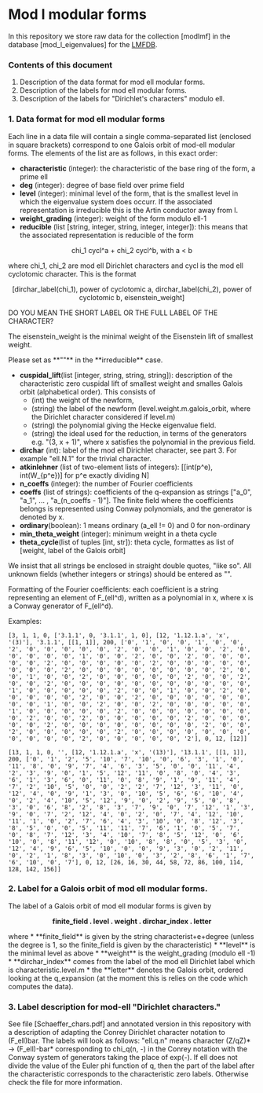 # Mod l modular forms

In this repository we store raw data for the collection [modlmf] in the database [mod_l_eigenvalues] for the [LMFDB](https://github.com/LMFDB/lmfdb).


### Contents of this document
1. Description of the data format for mod ell modular forms. 
2. Description of the labels for mod ell modular forms.
3. Description of the labels for "Dirichlet's characters" modulo ell. 

### 1. Data format for mod ell modular forms

Each line in a data file will contain a single comma-separated list (enclosed in square brackets) correspond to one Galois orbit of mod-ell modular forms. The elements of the list are as follows, in this exact order:

* **characteristic** (integer): the characteristic of the base ring of the form, a prime ell
* **deg** (integer): degree of base field over prime field
* **level** (integer): minimal level of the form, that is the smallest level in which the eigenvalue system does occurr. If the associated representation is irreducible this is the Artin conductor away from l.
* **weight_grading** (integer): weight of the form modulo ell-1
* **reducible** (list [string, integer, string, integer, integer]): this means that the associated representation is reducible of the form 
<p align="center">
chi_1 cycl^a + chi_2 cycl^b,                  with a < b
</p>
where chi_1, chi_2 are mod ell Dirichlet characters and cycl is the mod ell cyclotomic character. This is the format
<p align="center">
[dirchar_label(chi_1), power of cyclotomic a, dirchar_label(chi_2), power of cyclotomic b, eisenstein_weight] 
</p>
DO YOU MEAN THE SHORT LABEL OR THE FULL LABEL OF THE CHARACTER? 
</p>
The eisenstein_weight is the minimal weight of the Eisenstein lift of smallest weight.
</p>
Please set as **""** in the **irreducible** case.

* **cuspidal_lift**(list [integer, string, string, string]): description of the characteristic zero cuspidal lift of smallest weight and smalles Galois orbit (alphabetical order). This consists of 
    * (int) the weight of the newform, 
    * (string) the label of the newform (level.weight.m.galois_orbit, where the Dirichlet character considered if level.m)
    * (string) the polynomial giving the Hecke eigenvalue field.
    * (string) the ideal used for the reduction, in terms of the generators e.g. "(3, x + 1)", where x satisfies the polynomial in the previous field. 
* **dirchar** (int): label of the mod ell Dirichlet character, see part 3. For example "ell.N.1" for the trivial character. 
* **atkinlehner** (list of two-element lists of integers): [[int(p^e), int(W_{p^e})] for p^e exactly dividing N] 
* **n_coeffs** (integer): the number of Fourier coefficients
* **coeffs** (list of strings): coefficients of the q-expansion as strings ["a_0", "a_1", ... , "a_(n_coeffs - 1)"]. The finite field where the coefficients belongs is represented using Conway polynomials, and the generator is denoted by x.
* **ordinary**(boolean): 1 means ordinary (a_ell != 0) and 0 for non-ordinary
* **min_theta_weight** (integer): minimum weight in a theta cycle
* **theta_cycle**(list of tuples [int, str]): theta cycle, formattes as list of [weight, label of the Galois orbit]

We insist that all strings be enclosed in straight double quotes, "like so". 
All unknown fields (whether integers or strings) should be entered as "".

Formatting of the Fourier coefficients: each coefficient is a string representing an element of F_(ell^d), written as a polynomial in x, where x is a Conway generator of F_(ell^d).

Examples:  
```
[3, 1, 1, 0, ['3.1.1', 0, '3.1.1', 1, 0], [12, '1.12.1.a', 'x', '(3)'], '3.1.1', [[1, 1]], 200, ['0', '1', '0', '0', '1', '0', '0', '2', '0', '0', '0', '0', '0', '2', '0', '0', '1', '0', '0', '2', '0', '0', '0', '0', '0', '1', '0', '0', '2', '0', '0', '2', '0', '0', '0', '0', '0', '2', '0', '0', '0', '0', '0', '2', '0', '0', '0', '0', '0', '0', '0', '0', '2', '0', '0', '0', '0', '0', '0', '0', '0', '2', '0', '0', '1', '0', '0', '2', '0', '0', '0', '0', '0', '2', '0', '0', '2', '0', '0', '2', '0', '0', '0', '0', '0', '0', '0', '0', '0', '0', '0', '1', '0', '0', '0', '0', '0', '2', '0', '0', '1', '0', '0', '2', '0', '0', '0', '0', '0', '2', '0', '0', '2', '0', '0', '0', '0', '0', '0', '0', '0', '1', '0', '0', '2', '0', '0', '2', '0', '0', '0', '0', '0', '1', '0', '0', '0', '0', '0', '2', '0', '0', '0', '0', '0', '0', '0', '0', '2', '0', '0', '2', '0', '0', '0', '0', '0', '2', '0', '0', '0', '0', '0', '2', '0', '0', '0', '0', '0', '0', '0', '0', '2', '0', '0', '2', '0', '0', '0', '0', '0', '2', '0', '0', '0', '0', '0', '0', '0', '0', '0', '0', '0', '2', '0', '0', '0', '0', '0', '2'], 0, 12, [12]]

[13, 1, 1, 0, '', [12, '1.12.1.a', 'x', '(13)'], '13.1.1', [[1, 1]], 200, ['0', '1', '2', '5', '10', '7', '10', '0', '6', '3', '1', '0', '11', '8', '0', '9', '7', '4', '6', '3', '5', '0', '0', '11', '4', '2', '3', '9', '0', '1', '5', '12', '11', '0', '8', '0', '4', '3', '6', '1', '3', '6', '0', '11', '0', '8', '9', '1', '9', '11', '4', '7', '2', '10', '5', '0', '0', '2', '2', '7', '12', '3', '11', '0', '12', '4', '0', '9', '1', '3', '0', '10', '5', '6', '6', '10', '4', '0', '2', '4', '10', '5', '12', '9', '0', '2', '9', '5', '0', '8', '3', '0', '6', '8', '2', '8', '3', '7', '9', '0', '7', '12', '1', '3', '9', '0', '7', '2', '12', '4', '0', '2', '0', '7', '4', '12', '10', '11', '1', '0', '2', '7', '6', '4', '3', '10', '0', '8', '12', '3', '8', '5', '0', '0', '5', '11', '11', '7', '6', '1', '0', '5', '7', '0', '8', '7', '12', '3', '4', '10', '7', '8', '5', '12', '0', '6', '10', '0', '8', '11', '12', '0', '10', '8', '8', '0', '5', '3', '0', '12', '4', '9', '6', '5', '10', '0', '0', '9', '3', '0', '2', '11', '0', '2', '1', '8', '3', '0', '10', '0', '3', '2', '8', '6', '1', '7', '6', '10', '0', '7'], 0, 12, [26, 16, 30, 44, 58, 72, 86, 100, 114, 128, 142, 156]]
```



### 2. Label for a Galois orbit of mod ell modular forms. 

The label of a Galois orbit of mod ell modular forms is given by

<p align="center" ><b>
finite_field . level . weight . dirchar_index . letter
</b></p>  
where 
* **finite_field** is given by the string characterist+e+degree (unless the degree is 1, so the finite_field is given by the characteristic)
* **level** is the minimal level as above
* **weight** is the weight_grading (modulo ell -1)
* **dirchar_index** comes from the label of the mod ell Dirichlet label which is characteristic.level.m
* the **letter** denotes the Galois orbit, ordered looking at the q_expansion (at the moment this is relies on the code which computes the data).


### 3. Label description for mod-ell "Dirichlet characters." 

See file [Schaeffer_chars.pdf] and annotated version in this repository with a description of adapting the Conrey Dirichlet character notation to (F_ell)bar. 
The labels will look as follows: "ell.q.n" means character (Z/qZ)* -> (F_ell)-bar* corresponding to chi_q(n, -) in the Conrey notation with the Conway system of generators taking the place of exp(-). If ell does not divide the value of the Euler phi function of q, then the part of the label after the characteristic corresponds to the characteristic zero labels. Otherwise check the file for more information.

